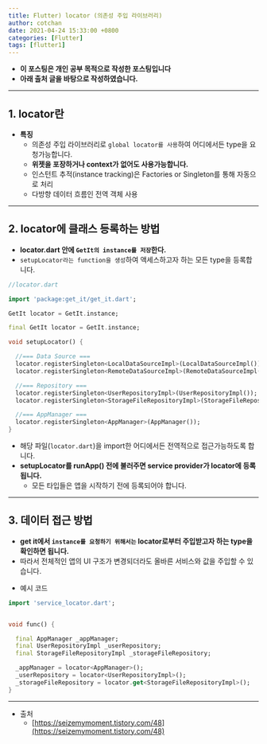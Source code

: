 ```yaml
---
title: Flutter) locator (의존성 주입 라이브러리)
author: cotchan
date: 2021-04-24 15:33:00 +0800
categories: [Flutter]
tags: [flutter1]   
---
```


+ **이 포스팅은 개인 공부 목적으로 작성한 포스팅입니다**
+ **아래 출처 글을 바탕으로 작성하였습니다.**

---

## 1. locator란

- **특징**
  - 의존성 주입 라이브러리로 `global locator를 사용`하여 어디에서든 type을 요청가능합니다.
  - **위젯을 포장하거나 context가 없어도 사용가능합니다.**
  - 인스턴트 추적(instance tracking)은 Factories or Singleton를 통해 자동으로 처리
  - 다방향 데이터 흐름인 전역 객체 사용

---

## 2. locator에 클래스 등록하는 방법

+ **locator.dart 안에 `GetIt의 instance를 저장`한다.**
+ `setupLocator라는 function을 생성`하여 액세스하고자 하는 모든 type을 등록합니다.

```dart
//locator.dart

import 'package:get_it/get_it.dart';

GetIt locator = GetIt.instance;

final GetIt locator = GetIt.instance;

void setupLocator() {

  //=== Data Source ===
  locator.registerSingleton<LocalDataSourceImpl>(LocalDataSourceImpl());
  locator.registerSingleton<RemoteDataSourceImpl>(RemoteDataSourceImpl());

  //=== Repository ===
  locator.registerSingleton<UserRepositoryImpl>(UserRepositoryImpl());
  locator.registerSingleton<StorageFileRepositoryImpl>(StorageFileRepositoryImpl());

  //=== AppManager ===
  locator.registerSingleton<AppManager>(AppManager());
}
```

+ 해당 파일(`locator.dart`)을 import한 어디에서든 전역적으로 접근가능하도록 합니다.
+ **setupLocator를 runApp() 전에 불러주면 service provider가 locator에 등록됩니다.**
  - 모든 타입들은 앱을 시작하기 전에 등록되어야 합니다.

---

## 3. 데이터 접근 방법

- **get it에서 `instance를 요청하기 위해서는` locator로부터 주입받고자 하는 type을 확인하면 됩니다.**
- 따라서 전체적인 앱의 UI 구조가 변경되더라도 올바른 서비스와 값을 주입할 수 있습니다.

+ 예시 코드

```dart
import 'service_locator.dart';


void func() {

  final AppManager _appManager;
  final UserRepositoryImpl _userRepository;
  final StorageFileRepositoryImpl _storageFileRepository;

  _appManager = locator<AppManager>();
  _userRepository = locator<UserRepositoryImpl>();
  _storageFileRepository = locator.get<StorageFileRepositoryImpl>();
}
```

---

+ 출처
  + [https://seizemymoment.tistory.com/48](https://seizemymoment.tistory.com/48)




